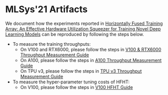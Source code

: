 # MLSys'21 Artifacts

We document how the experiments reported in
[Horizontally Fused Training Array: An Effective Hardware Utilization Squeezer for Training Novel Deep Learning Models](https://arxiv.org/abs/2102.02344)
can be reproduced by following the steps below.

- To measure the training throughputs:
  - On V100 and RTX6000, please follow the steps in [V100 & RTX6000 Throughput Measurement Guide](./v100_rtx6000_throughputs.md)
  - On A100, please follow the steps in [A100 Throughput Measurement Guide](./a100_throughputs.md)
  - On TPU v3, please follow the steps in [TPU v3 Throughput Measurement Guide](./tpu_v3_throughputs.md)
- To measure the hyper-parameter tuning costs of HFHT:
  - On V100, please follow the steps in [V100 HFHT Guide](./v100_hfht.md)
